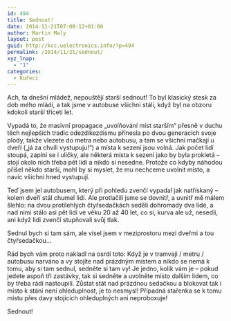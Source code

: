 ```yaml
---
id: 494
title: Sednout!
date: 2014-11-21T07:00:12+01:00
author: Martin Maly
layout: post
guid: http://kcc.uelectronics.info/?p=494
permalink: /2014/11/21/sednout/
xyz_lnap:
  - "1"
categories:
  - Kuřecí
---
```

Ach, ta dnešní mládež, nepouštějí starší sednout! To byl klasický stesk za dob mého mládí, a tak jsme v autobuse všichni stáli, když byl na obzoru kdokoli starší třiceti let.

Vypadá to, že masivní propagace &#8222;uvolňování míst starším&#8220; přesně v duchu těch nejlepších tradic odezdikezdismu přinesla po dvou generacích svoje plody, takže vlezete do metra nebo autobusu, a tam se všichni mačkají u dveří (&#8222;já za chvíli vystupuju!&#8220;) a místa k sezení jsou volná. Jak počet lidí stoupá, zaplní se i uličky, ale některá místa k sezení jako by byla prokletá &#8211; stojí okolo nich třeba pět lidí a nikdo si nesedne. Protože co kdyby náhodou přišel někdo starší, mohl by si myslet, že mu nechceme uvolnit místo, a navíc všichni hned vystupují.

Teď jsem jel autobusem, který při pohledu zvenčí vypadal jak natřískaný &#8211; kolem dveří stál chumel lidí. Ale protlačili jsme se dovnitř, a uvnitř mě málem šlehlo: na dvou protilehlých čtyřsedačkách seděli dohromady dva lidé, a nad nimi stálo asi pět lidí ve věku 20 až 40 let, co si, kurva ale už, nesedli, ani když lidi zvenčí stupňovali svůj tlak.

Sednul bych si tam sám, ale visel jsem v meziprostoru mezi dveřmi a tou čtyřsedačkou&#8230;

Rád bych vám proto nakladl na osrdí toto: Když je v tramvaji / metru / autobusu narváno a vy stojíte nad prázdným místem a nikdo se nemá k tomu, aby si tam sednul, sedněte si tam vy! Je jedno, kolik vám je &#8211; pokud jedete aspoň tři zastávky, tak si sedněte a uvolněte místo dalším lidem, co by třeba rádi nastoupili. Zůstat stát nad prázdnou sedačkou a blokovat tak i místo k stání není ohleduplnost, je to nesmysl! Případná stařenka se k tomu místu přes davy stojících ohleduplných ani neproboxuje!

Sednout!